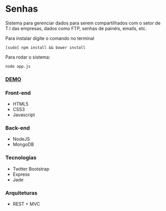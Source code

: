 Senhas
======

Sistema para gerenciar dados para serem compartilhados com o setor de T.I das empresas, dados como FTP, senhas de painéis, emails, etc.

Para instalar digite o comando no terminal

	[sudo] npm install && bower install
	
Para rodar o sistema:

	node app.js

### [DEMO](http://senhas-13339.onmodulus.net/)

### Front-end

* HTML5
* CSS3
* Javascript

### Back-end

* NodeJS
* MongoDB

### Tecnologias

* Twitter Bootstrap
* Express
* Jade

### Arquiteturas

* REST + MVC
